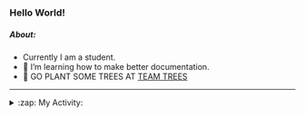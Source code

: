 ### Hello World!

##### About:
- Currently I am a student.
- 🌱 I’m learning how to make better documentation.
- 🌱 GO PLANT SOME TREES AT [TEAM TREES](https://teamtrees.org/)

---
<details>
  <summary>:zap: My Activity:</summary>
  
<!--START_SECTION:waka-->
![Code Time](http://img.shields.io/badge/Code%20Time-1%2C113%20hrs%2047%20mins-blue)

**I'm a Night 🦉** 

```text
🌞 Morning                1403 commits        ██░░░░░░░░░░░░░░░░░░░░░░░   09.24 % 
🌆 Daytime                5316 commits        █████████░░░░░░░░░░░░░░░░   35.02 % 
🌃 Evening                4326 commits        ███████░░░░░░░░░░░░░░░░░░   28.50 % 
🌙 Night                  4136 commits        ███████░░░░░░░░░░░░░░░░░░   27.24 % 
```
📅 **I'm Most Productive on Wednesday** 

```text
Monday                   2277 commits        ████░░░░░░░░░░░░░░░░░░░░░   15.00 % 
Tuesday                  1874 commits        ███░░░░░░░░░░░░░░░░░░░░░░   12.34 % 
Wednesday                3641 commits        ██████░░░░░░░░░░░░░░░░░░░   23.98 % 
Thursday                 1906 commits        ███░░░░░░░░░░░░░░░░░░░░░░   12.56 % 
Friday                   1478 commits        ██░░░░░░░░░░░░░░░░░░░░░░░   09.74 % 
Saturday                 1379 commits        ██░░░░░░░░░░░░░░░░░░░░░░░   09.08 % 
Sunday                   2626 commits        ████░░░░░░░░░░░░░░░░░░░░░   17.30 % 
```


📊 **This Week I Spent My Time On** 

```text
🔥 Editors: 
VS Code                  1 hr 22 mins        █████████████████████████   100.00 % 

🐱‍💻 Projects: 
praise                   58 mins             ██████████████████░░░░░░░   70.76 % 
recurring-call-reminder  24 mins             ███████░░░░░░░░░░░░░░░░░░   29.23 % 
ai                       0 secs              ░░░░░░░░░░░░░░░░░░░░░░░░░   00.02 % 
```


 Last Updated on 03/05/2023 15:08:56 UTC
<!--END_SECTION:waka-->
</details>
